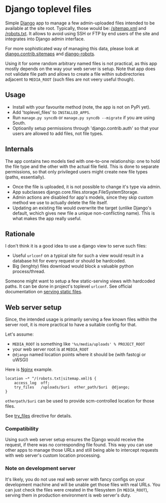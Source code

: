 # Django toplevel files

Simple [Django](http://djangoproject.com) app to manage a few admin-uploaded
files intended to be available at the site root. Typically, those would be:
[/sitemap.xml](http://www.sitemaps.org/) and
[/robots.txt](http://www.robotstxt.org/). It allows to avoid using SSH or
FTP by end users of the site and integrates into Django admin interface.

For more sophisticated way of managing this data, please look at
[django.contrib.sitemaps](https://docs.djangoproject.com/en/dev/ref/contrib/sitemaps/)
and [django-robots](https://github.com/jezdez/django-robots/).

Using it for some random arbitrary named files is not practical, as this app
mostly depends on the way your web server is setup. Note that app does not
validate file path and allows to create a file within subdirectories adjacent
to `MEDIA_ROOT` (such files are not veery useful though).

## Usage

 * Install with your favourite method (note, the app is not on PyPi yet).
 * Add 'toplevel_files' to `INSTALLED_APPS`.
 * Run `manage.py syncdb` or `manage.py syncdb --migrate` if you are using
  South.
 * Optioanlly setup permissions through 'django.contrib.auth' so that your
  users are allowed to add files, not file types.

## Internals

The app contains two models tied with one-to-one relationship: one to hold the
file type and the other with the actual file field. This is done to separate
permissions, so that only privileged users might create new file
types (paths, essentially).

 * Once the file is uploaded, it is not possible to change it's type via admin.
 * App subclasses django.core.files.storage.FileSystemStorage.
 * Admin actions are disabled for app's models, since they skip custom method
  we use to actually delete the file itself.
 * Updating an existing file would overwrite the target (unlike Django's
  default, wchich gives new file a unique non-conflicting name). This is what
  makes the app really useful.

## Rationale

I don't think it is a good idea to use a django view to serve such files:

 * Useful `urlconf` on a typical site for such a view would result in a
  database hit for every request or should be hardcoded.
 * Big (lenghty) files download would block a valuable python process/thread.

Someone might want to setup a few static-serving views with hardcoded paths.
It can be done in project's toplevel `urlconf`. See official documentation on
[serving static files](https://docs.djangoproject.com/en/1.4/howto/static-files/#serving-other-directories).

## Web server setup

Since, the intended usage is primarily serving a few known files within the
server root, it is more practical to have a suitable config for that.

Let's assume:

 * `MEDIA_ROOT` is something like `'%s/media/uploads' % PROJECT_ROOT`
 * your web server root is at `MEDIA_ROOT`
 * `@django` named location points where it should be (with fastcgi or uWSGI)

Here is [Nginx](http://nginx.org) example.

    location ~* ^/(robots.txt|sitemap.xml)$ {
        access_log  off;
        try_files   /uploads/$uri  other_path/$uri  @django;
    }

`otherpath/$uri` can be used to provide scm-controlled location for those
files.

See [try_files](http://wiki.nginx.org/HttpCoreModule#try_files) directive for
details.

### Compatibility

Using such web server setup ensures the Django would receive the request, if
there was no corresponding file found. This way you can use other apps to
manage those URLs and still being able to intercept requests with web server's
custom location processing.

### Note on development server

It's likely, you do not use real web server with fancy configs on your
development machine and will be unable get those files with real URLs. You can
just check the files were created in the filesystem (in `MEDIA_ROOT`), serving
them in production environment is web server's duty.
